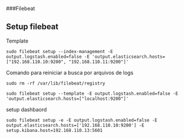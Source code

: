 
###Filebeat

## Setup filebeat

Template
```
sudo filebeat setup --index-management -E output.logstash.enabled=false -E 'output.elasticsearch.hosts=["192.168.110.10:9200", "192.168.110.11:9200"]'
```


Comando para reiniciar a busca por arquivos de logs

```
sudo rm -rf /var/lib/filebeat/registry
```

```
sudo filebeat setup --template -E output.logstash.enabled=false -E 'output.elasticsearch.hosts=["localhost:9200"]'
```

setup dashbaord
```
sudo filebeat setup -e -E output.logstash.enabled=false -E output.elasticsearch.hosts=['192.168.110.10:9200'] -E setup.kibana.host=192.168.110.13:5601
```